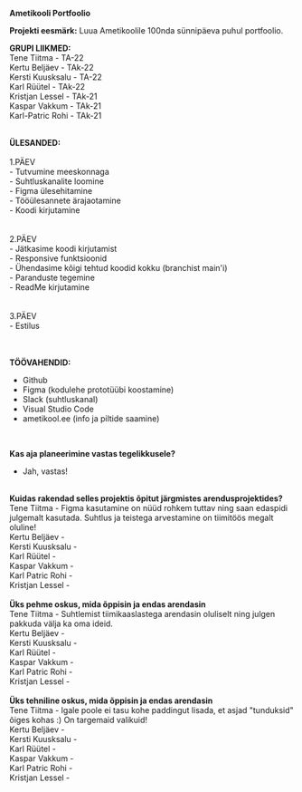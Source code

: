 <b>Ametikooli Portfoolio</b>

<b>Projekti eesmärk:</b>
Luua Ametikoolile 100nda sünnipäeva puhul portfoolio.


<b>GRUPI LIIKMED:</b><br>
Tene Tiitma - TA-22<br>
Kertu Beljäev - TAk-22<br>
Kersti Kuusksalu - TA-22<br>
Karl Rüütel - TAk-22<br>
Kristjan Lessel - TAk-21<br>
Kaspar Vakkum - TAk-21<br>
Karl-Patric Rohi - TAk-21<br>


<br>
<b>ÜLESANDED:</b><br><br>
1.PÄEV<br>
  - Tutvumine meeskonnaga<br>
  - Suhtluskanalite loomine<br>
  - Figma ülesehitamine<br>
  - Tööülesannete ärajaotamine<br>
  - Koodi kirjutamine<br>
  <br><br>
2.PÄEV<br>
  - Jätkasime koodi kirjutamist<br>
  - Responsive funktsioonid<br>
  - Ühendasime kõigi tehtud koodid kokku (branchist main'i)<br>
  - Paranduste tegemine<br>
  - ReadMe kirjutamine<br>
  <br><br>
3.PÄEV<br>
  - Estilus<br>
  
  <br><br>
<b>TÖÖVAHENDID:</b>
 - Github
 - Figma (kodulehe prototüübi koostamine)
 - Slack (suhtluskanal)
 - Visual Studio Code
 - ametikool.ee (info ja piltide saamine)
 <br>
 
<b>Kas aja planeerimine vastas tegelikkusele?</b>
  - Jah, vastas!
 
 <br>
 <b>Kuidas rakendad selles projektis õpitut järgmistes arendusprojektides?</b>
 <br>Tene Tiitma - Figma kasutamine on nüüd rohkem tuttav ning saan edaspidi julgemalt kasutada. Suhtlus ja teistega arvestamine on tiimitöös megalt oluline!
 <br>Kertu Beljäev -
 <br>Kersti Kuusksalu -
 <br>Karl Rüütel -
 <br>Kaspar Vakkum -
 <br>Karl Patric Rohi -
 <br>Kristjan Lessel -
 <br>
 
 <br>
 <b>Üks pehme oskus, mida õppisin ja endas arendasin</b>
 <br>Tene Tiitma - Suhtlemist tiimikaaslastega arendasin oluliselt ning julgen pakkuda välja ka oma ideid.
 <br>Kertu Beljäev -
 <br>Kersti Kuusksalu -
 <br>Karl Rüütel -
 <br>Kaspar Vakkum -
 <br>Karl Patric Rohi -
 <br>Kristjan Lessel -
 <br>
 
 <br>
 <b>Üks tehniline oskus, mida õppisin ja endas arendasin</b>
 <br>Tene Tiitma - Igale poole ei tasu kohe paddingut lisada, et asjad "tunduksid" õiges kohas :) On targemaid valikuid!
 <br>Kertu Beljäev -
 <br>Kersti Kuusksalu -
 <br>Karl Rüütel -
 <br>Kaspar Vakkum -
 <br>Karl Patric Rohi -
 <br>Kristjan Lessel -
 
 
 

